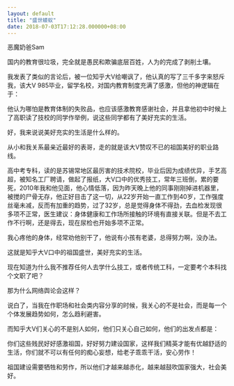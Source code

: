 ```yaml
---
layout: default
title: "盛世蝼蚁"
date: 2018-07-03T17:12:28.000000+08:00
---
```


恶魔奶爸Sam 


国内的教育很垃圾，完全就是愚民和欺骗底层百姓，人为的完成了剥削土壤。


我发表了类似的言论后，被一位知乎大V给嘲讽了，他认真的写了三千多字来怒斥我，该大V 985毕业，留学名校，对国内教育制度充满了感激，但他的神逻辑在于：


他认为哪怕是教育体制的失败品，也应该感激教育感谢社会，并且拿他初中时候上了高职读了技校的同学作举例，说这些同学都有了美好充实的生活。


好，我来说说美好充实的生活是什么样的。


从小和我关系最亲近最好的表哥，走的就是该大V赞叹不已的祖国美好的职业路线。


高中考专科，读的是苏锡常地区最厉害的技术院校，毕业后因为成绩优异，手艺高超，被知名工厂聘请，做起了报纸，大V口中的优秀技工，常年三班倒，累的要死，2010年我和他见面，他心情低落，因为昨天晚上他的同事刚刚掉进机器里，被搅的尸骨无存，他正好目击了这一切，从22岁开始一直工作到40岁，工作强度丝毫未减，反而有加重的趋势，过了32岁，总是觉得身体不得劲，去血检发现很多项不正常，医生建议：身体健康和工作场所接触的环境有直接关联。但是不去工作不行啊，还是得去，现在尿检也开始多项不正常。


我心疼他的身体，经常劝他别干了，他说有小孩有老婆，总得努力啊，没办法。


这就是知乎大V口中的祖国盛世，美好充实的生活。


现在知道为什么我不推荐任何人去学什么技工，或者传统工科，一定要考个本科找个文职了吧？


那为什么网络舆论会这样？


说白了，当我在作职场和社会类内容分享的时候，我关心的不是社会，而是每一个个体发展趋势如何，怎么趋利避害。


而知乎大V们关心的不是别人如何，他们只关心自己如何，他们的出发点都是：


你们这些贱民好好感激祖国，好好努力建设国家，这样我们精英才能有优越舒适的生活，你们就不可以有任何的痴心妄想，给老子乖乖干活，安心劳作！


祖国建设需要牺牲和劳作，所以他们才越来越赤化，越来越鼓吹国家强大，社会美好。

